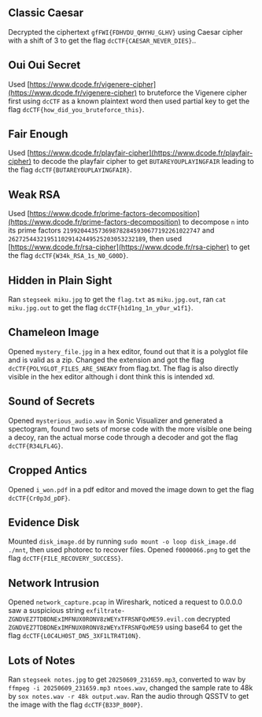 ## Classic Caesar 
Decrypted the ciphertext `gfFWI{FDHVDU_QHYHU_GLHV}` using Caesar cipher with a shift of 3 to get the flag `dcCTF{CAESAR_NEVER_DIES}`..

## Oui Oui Secret 
Used [https://www.dcode.fr/vigenere-cipher](https://www.dcode.fr/vigenere-cipher)  to bruteforce the Vigenere cipher first using `dcCTF` as a known plaintext word then used partial key to get the flag `dcCTF{how_did_you_bruteforce_this}`.

## Fair Enough
Used [https://www.dcode.fr/playfair-cipher](https://www.dcode.fr/playfair-cipher) to decode the playfair cipher to get `BUTAREYOUPLAYINGFAIR` leading to the flag `dcCTF{BUTAREYOUPLAYINGFAIR}`.

## Weak RSA
Used [https://www.dcode.fr/prime-factors-decomposition](https://www.dcode.fr/prime-factors-decomposition) to decompose `n` into its prime factors `219920443573698782845930677192261022747` and `262725443219511029142449525203053232189`, then used [https://www.dcode.fr/rsa-cipher](https://www.dcode.fr/rsa-cipher) to get the flag `dcCTF{W34k_RSA_1s_N0_G00D}`.

## Hidden in Plain Sight
Ran `stegseek miku.jpg` to get the `flag.txt` as `miku.jpg.out`, ran `cat miku.jpg.out` to get the flag `dcCTF{h1d1ng_1n_y0ur_w1f1}`.

## Chameleon Image
Opened `mystery_file.jpg` in a hex editor, found out that it is a polyglot file and is valid as a zip. Changed the extension and got the flag `dcCTF{POLYGLOT_FILES_ARE_SNEAKY` from flag.txt. The flag is also directly visible in the hex editor although i dont think this is intended xd.

## Sound of Secrets
Opened `mysterious_audio.wav` in Sonic Visualizer and generated a spectogram, found two sets of morse code with the more visible one being a decoy, ran the actual morse code through a decoder and got the flag `dcCTF{R34LFL4G}`.

## Cropped Antics
Opened `i_won.pdf` in a pdf editor and moved the image down to get the flag `dcCTF{Cr0p3d_pDF}`.

## Evidence Disk
Mounted `disk_image.dd` by running `sudo mount -o loop disk_image.dd ./mnt`, then used photorec to recover files. Opened `f0000066.png` to get the flag `dcCTF{FILE_RECOVERY_SUCCESS}`.

## Network Intrusion 
Opened `network_capture.pcap` in Wireshark, noticed a request to 0.0.0.0 saw a suspicious string `exfiltrate-ZGNDVEZ7TDBDNExIMFNUX0RONV8zWEYxTFRSNFQxME59.evil.com` decrypted `ZGNDVEZ7TDBDNExIMFNUX0RONV8zWEYxTFRSNFQxME59` using base64 to get the flag `dcCTF{L0C4LH0ST_DN5_3XF1LTR4T10N}`.

## Lots of Notes
Ran `stegseek notes.jpg` to get `20250609_231659.mp3`, converted to wav by `ffmpeg -i 20250609_231659.mp3 ntoes.wav`, changed the sample rate to 48k by `sox notes.wav -r 48k output.wav`. Ran the audio through QSSTV to get the image with the flag `dcCTF{B33P_B00P}`.
